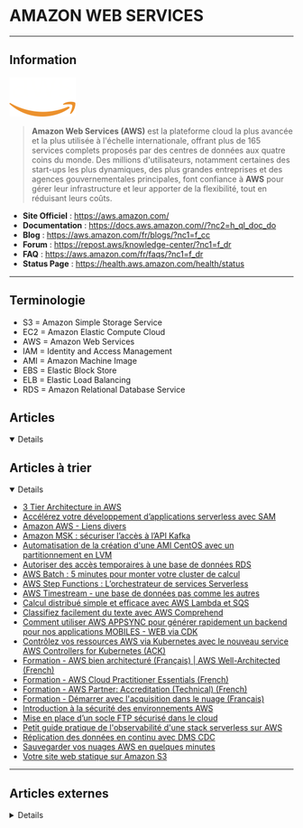 # AMAZON WEB SERVICES
----

## <i class="fa-solid fa-hashtag"></i> Information

![Logo](../../_media/clouds/aws/aws_logo.png ':size=250 :no-zoom')


> <i class="fa-solid fa-quote-left"></i> **Amazon Web Services (AWS)** est la plateforme cloud la plus avancée et la plus utilisée à l'échelle internationale, offrant plus de 165 services complets proposés par des centres de données aux quatre coins du monde. Des millions d'utilisateurs, notamment certaines des start-ups les plus dynamiques, des plus grandes entreprises et des agences gouvernementales principales, font confiance à **AWS** pour gérer leur infrastructure et leur apporter de la flexibilité, tout en réduisant leurs coûts. <i class="fa-solid fa-quote-left fa-rotate-180"></i>


- <i class="fa-solid fa-globe"></i> **Site Officiel** : https://aws.amazon.com/
- <i class="fa-solid fa-book"></i> **Documentation** : https://docs.aws.amazon.com//?nc2=h_ql_doc_do 
- <i class="fab fa-blogger-b"></i> **Blog** : https://aws.amazon.com/fr/blogs/?nc1=f_cc
- <i class="fas fa-comments"></i> **Forum** : https://repost.aws/knowledge-center/?nc1=f_dr
- <i class="far fa-question-circle"></i> **FAQ** : https://aws.amazon.com/fr/faqs/?nc1=f_dr
- <i class="fas fa-tools"></i> **Status Page** : https://health.aws.amazon.com/health/status

---

## Terminologie

- S3 = Amazon Simple Storage Service
- EC2 = Amazon Elastic Compute Cloud
- AWS = Amazon Web Services
- IAM = Identity and Access Management
- AMI = Amazon Machine Image
- EBS = Elastic Block Store
- ELB = Elastic Load Balancing
- RDS = Amazon Relational Database Service

## <i class="fa-regular fa-newspaper"></i> Articles

<details open>

</details>

## <i class="fa-solid fa-glasses"></i> Articles à trier

<details open>

- [3 Tier Architecture in AWS](/atrier/clouds/amazon_aws/tempo022)
- [Accélérez votre développement d’applications serverless avec SAM](/atrier/clouds/amazon_aws/tempo010)
- [Amazon AWS - Liens divers](/atrier/clouds/amazon_aws/liens_divers)
- [Amazon MSK : sécuriser l’accès à l’API Kafka](/atrier/clouds/amazon_aws/tempo011)
- [Automatisation de la création d'une AMI CentOS avec un partitionnement en LVM](/atrier/clouds/amazon_aws/tempo012)
- [Autoriser des accès temporaires à une base de données RDS](/atrier/clouds/amazon_aws/tempo002)
- [AWS Batch : 5 minutes pour monter votre cluster de calcul](/atrier/clouds/amazon_aws/tempo013)
- [AWS Step Functions : L’orchestrateur de services Serverless](/atrier/clouds/amazon_aws/tempo014)
- [AWS Timestream - une base de données pas comme les autres](/atrier/clouds/amazon_aws/tempo015)
- [Calcul distribué simple et efficace avec AWS Lambda et SQS](/atrier/clouds/amazon_aws/tempo016)
- [Classifiez facilement du texte avec AWS Comprehend](/atrier/clouds/amazon_aws/tempo017)
- [Comment utiliser AWS APPSYNC pour générer rapidement un backend pour nos applications MOBILES - WEB via CDK](/atrier/clouds/amazon_aws/tempo018)
- [Contrôlez vos ressources AWS via Kubernetes avec le nouveau service AWS Controllers for Kubernetes (ACK)](/atrier/clouds/amazon_aws/tempo019)
- [Formation - AWS bien architecturé (Français) | AWS Well-Architected (French)](/atrier/clouds/amazon_aws/tempo008)
- [Formation - AWS Cloud Practitioner Essentials (French)](/atrier/clouds/amazon_aws/tempo007)
- [Formation - AWS Partner: Accreditation (Technical) (French)](/atrier/clouds/amazon_aws/tempo006)
- [Formation - Démarrer avec l'acquisition dans le nuage (Français)](/atrier/clouds/amazon_aws/tempo009)
- [Introduction à la sécurité des environnements AWS](/atrier/clouds/amazon_aws/tempo005)
- [Mise en place d’un socle FTP sécurisé dans le cloud](/atrier/clouds/amazon_aws/tempo020)
- [Petit guide pratique de l'observabilité d'une stack serverless sur AWS](/atrier/clouds/amazon_aws/tempo021)
- [Réplication des données en continu avec DMS CDC](/atrier/clouds/amazon_aws/tempo004)
- [Sauvegarder vos nuages AWS en quelques minutes](/atrier/clouds/amazon_aws/tempo003)
- [Votre site web statique sur Amazon S3](/atrier/clouds/amazon_aws/tempo001)

</details>

---

## <i class="fa-solid fa-glasses"></i> Articles externes

<details>

- [Amazon EventBridge](https://aws.plainenglish.io/amazon-eventbridge-158b941e3926)
- [Amazon RDS for PostgreSQL Alternatives - ClusterControl for PostgreSQL](https://severalnines.com/database-blog/amazon-rds-postgresql-alternatives-clustercontrol-postgresql)
- [Amazon RDS MySQL Minor Upgrades: Not So Fast!](https://www.percona.com/blog/2020/01/14/amazon-rds-mysql-minor-upgrades-not-so-fast/)
- [Aurora Hash Join Optimization (with a Gentle Reminder on Lab Features)](https://www.percona.com/blog/2018/01/31/aurora-hash-join-optimization-a-gentle-reminder-on-lab-features/)
- [Automatic Scaling with Amazon Aurora Serverless](https://severalnines.com/database-blog/automatic-scaling-amazon-aurora-serverless)
- [AWS DynamoDB for Serverless Microservices](https://blog.totalcloud.io/aws-dynamodb-serverless-microservices/)
- [AWS: Getting started with Karpenter for autoscaling in EKS, and its installation with Helm](https://rtfm.co.ua/en/aws-getting-started-with-karpenter-for-autoscaling-in-eks-and-its-installation-with-helm/)
- [Cloud Vendor Deep-Dive: PostgreSQL on AWS Aurora](https://severalnines.com/database-blog/cloud-vendor-deep-dive-postgresql-aws-aurora)
- [Comparing Amazon RDS Point-in-Time Recovery to ClusterControl](https://severalnines.com/database-blog/comparing-amazon-rds-point-time-recovery-clustercontrol)
- [CUBA Platform With DynamoDB](https://dzone.com/articles/cuba-platform-with-dynamodb)
- [Failover & Failback on Amazon RDS](https://severalnines.com/database-blog/failover-failback-amazon-rds)
- [Getting Started With DynamoDB and Spring](https://dzone.com/articles/getting-started-with-dynamodb-and-spring)
- [How to Configure Aurora Parameters on Amazon RDS](https://www.percona.com/blog/2017/08/09/how-to-configure-aurora-rds-parameters/)
- [How to copy items from one DynamoDB to another DynamoDB table using Python on AWS](https://www.howtoforge.com/how-to-copy-items-from-one-dynamodb-to-another-dynamodb-table-using-python-on-aws/)
- [How to create a DynamoDB table on AWS using Terraform](https://www.howtoforge.com/how-to-create-a-dynamodb-table-on-aws-using-terraform/)
- [How to create and modify a Parameter Group for an RDS instance on AWS](https://www.howtoforge.com/how-to-create-and-modify-a-parameter-group-for-rds-instance-on-aws/)
- [How to Enable Amazon RDS Remote Access](https://www.percona.com/blog/2018/05/08/how-to-enable-amazon-rds-remote-access/)
- [How to Implement ProxySQL with AWS Aurora](https://www.percona.com/blog/2018/04/03/how-to-implement-proxysql-with-aws-aurora/)
- [How to Set Up Replication Between AWS Aurora and an External MySQL Instance](https://www.percona.com/blog/2018/07/04/how-to-setup-replication-between-aws-aurora-external-mysql-instance/)
- [Indexing in DynamoDB](https://dzone.com/articles/indexing-in-dynamodb)
- [Migrating MySQL Users to Amazon RDS](https://www.percona.com/blog/2018/03/08/migrating-mysql-users-to-amazon-rds/)
- [Migrating to Amazon Aurora: Design for Flexibility](https://www.percona.com/blog/2018/11/19/migrating-to-amazon-aurora-design-for-flexibility/)
- [Migrating to Amazon Aurora: Optimize for Binary Log Replication](https://www.percona.com/blog/2018/11/16/migrating-to-amazon-aurora-optimize-for-binary-log-replication/)
- [Monitoring Amazon Aurora with PMM](https://www.percona.com/blog/2017/12/28/monitoring-amazon-aurora-pmm/)
- [Partitioning Behavior of DynamoDB](https://dzone.com/articles/partitioning-behavior-of-dynamodb)
- [Running PostgreSQL Using Amazon RDS](https://severalnines.com/database-blog/running-postgresql-using-amazon-rds)
- [The Benefits of Amazon RDS for MySQL](https://www.percona.com/blog/2019/12/19/the-benefits-of-amazon-rds-for-mysql/)
- [Understanding DynamoDB Performance and Usage: Key Metrics](https://dzone.com/articles/understanding-dynamodb-performance-and-usage-key-m)
- [Vous avez un compte Amazon ? Adieu le mot de passe et la vérification en deux étapes !](https://www.clubic.com/actualite-506503-vous-avez-un-compte-amazon-adieu-le-mot-de-passe-et-la-verification-en-deux-etapes.html)
- [What’s the Best Way to Enable (And Test) Encryption at Rest in RDS?](https://www.percona.com/blog/2020/04/15/whats-the-best-way-to-enable-and-test-encryption-at-rest-in-rds/)
- [Working With DynamoDB](https://dzone.com/articles/working-with-the-dynamodb)

</details>
